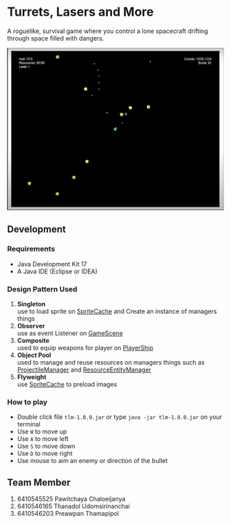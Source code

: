 # Turrets, Lasers and More
A roguelike, survival game where you control a lone spacecraft drifting through space filled with dangers.

![Gameplay](pics/Demo.png)

## Development

### Requirements

* Java Development Kit 17
* A Java IDE (Eclipse or IDEA)

### Design Pattern Used

1. **Singleton**  
   use to load sprite on [SpriteCache](src/main/java/io/github/moonslanding/tlm/engine/SpriteCache.java) and Create an
   instance of managers things
2. **Observer**  
   use as event Listener on [GameScene](src/main/java/io/github/moonslanding/tlm/engine/GameScene.java)
3. **Composite**  
   used to equip weapons for player on [PlayerShip](src/main/java/io/github/moonslanding/tlm/entities/PlayerShip.java)
4. **Object Pool**  
   used to manage and reuse resources on managers things such
   as [ProjectileManager](src/main/java/io/github/moonslanding/tlm/managers/ProjectileManager.java)
   and [ResourceEntityManager](src/main/java/io/github/moonslanding/tlm/managers/ResourceEntityManager.java)
5. **Flyweight**  
   use [SpriteCache](src/main/java/io/github/moonslanding/tlm/engine/SpriteCache.java) to preload images

### How to play

* Double click file `tlm-1.0.0.jar` or type ```java -jar tlm-1.0.0.jar``` on your terminal
* Use `W` to move up
* Use `A` to move left
* Use `S` to move down
* Use `D` to move right
* Use mouse to aim an enemy or direction of the bullet

## Team Member

1. 6410545525 Pawitchaya Chaloeijanya
2. 6410546165 Thanadol Udomsirinanchai
3. 6410546203 Preawpan Thamapipol